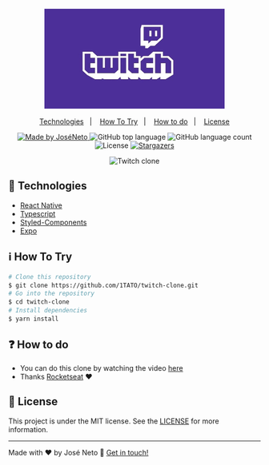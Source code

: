<p align="center">
  <img src="https://github.com/1TATO/twitch-clone/blob/master/github/logo.jpg" alt="Logo Twitch" width="360px" height="200px" />
</p>

<p align="center">
  <a href="#rocket-technologies">Technologies</a>&nbsp;&nbsp;&nbsp;|&nbsp;&nbsp;&nbsp;
  <a href="#information_source-how-to-try">How To Try</a>&nbsp;&nbsp;&nbsp;|&nbsp;&nbsp;&nbsp;
  <a href="#question-how-to-do">How to do</a>&nbsp;&nbsp;&nbsp;|&nbsp;&nbsp;&nbsp;
  <a href="#memo-license">License</a>
</p>
 
<p align="center">
  <a href="https://www.linkedin.com/in/jose-neto-255862180//">
    <img alt="Made by JoséNeto" src="https://img.shields.io/badge/made%20by-JoséNeto-%2304D361">
  </a>
  
  <img alt="GitHub top language" src="https://img.shields.io/github/languages/top/1TATO/twitch-clone.svg">
  
  <img alt="GitHub language count" src="https://img.shields.io/github/languages/count/1TATO/twitch-clone.svg">
  
  <img alt="License" src="https://img.shields.io/badge/license-MIT-brightgreen">
  <a href="https://github.com/1TATO/twitch-clone/stargazers">
    <img alt="Stargazers" src="https://img.shields.io/github/stars/1TATO/twitch-clone?style=social">
  </a>
</p>

<p align="center">
  <img src="https://media3.giphy.com/media/k2FtDDOnkWV4VnPD9t/giphy.gif" alt="Twitch clone" />
</p>

## :rocket: Technologies

-  [React Native](https://reactnative.dev)
-  [Typescript](https://www.typescriptlang.org)
-  [Styled-Components](https://www.styled-components.com/)
-  [Expo](https://expo.io)

## :information_source: How To Try
```bash
# Clone this repository
$ git clone https://github.com/1TATO/twitch-clone.git
# Go into the repository
$ cd twitch-clone
# Install dependencies
$ yarn install
```

## :question: How to do
- You can do this clone by watching the video [here](https://www.youtube.com/watch?v=bJVp_vlvMwQ&list=PLDf1iiTfEA69wTcj7MQ3HqdWQkYUNeMT-&index=10&t=376s&ab_channel=Rocketseat)
- Thanks [Rocketseat](https://rocketseat.com.br) ♥

## :memo: License
This project is under the MIT license. See the [LICENSE](https://github.com/1TATO/twitch-clone/blob/master/LICENSE) for more information.

---
Made with ♥ by José Neto :wave: [Get in touch!](https://www.linkedin.com/in/jose-netopr/)
